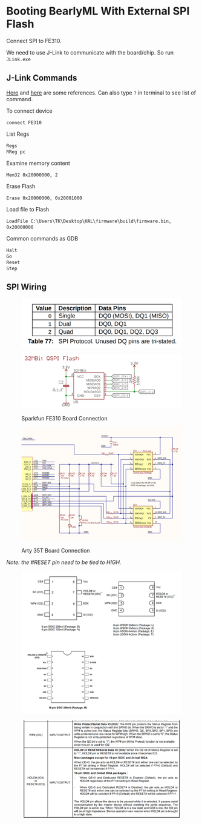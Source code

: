# Booting BearlyML With External SPI Flash

Connect SPI to FE310.

We need to use J-Link to communicate with the board/chip. So run `JLink.exe`

## J-Link Commands

[Here](https://wiki.segger.com/J-Link\_Commander) and [here](https://docs.rs-online.com/5cbd/0900766b8165024a.pdf) are some references. Can also type `?` in terminal to see list of command.

To connect device

```
connect FE310
```

List Regs

```
Regs
RReg pc
```

Examine memory content

```
Mem32 0x20000000, 2
```

Erase Flash

```
Erase 0x20000000, 0x20001000
```

Load file to Flash

```
LoadFile C:\Users\TK\Desktop\HAL\firmware\build\firmware.bin, 0x20000000
```

Common commands as GDB

```
Halt
Go
Reset
Step
```

## SPI Wiring

<figure><img src="../../.gitbook/assets/image (5) (2).png" alt=""><figcaption></figcaption></figure>

<figure><img src="../../.gitbook/assets/image (3) (1) (4) (1).png" alt=""><figcaption><p>Sparkfun FE310 Board Connection</p></figcaption></figure>

<figure><img src="../../.gitbook/assets/image (6) (1) (2).png" alt=""><figcaption><p>Arty 35T Board Connection</p></figcaption></figure>

_Note: the #RESET pin need to be tied to HIGH._

<figure><img src="../../.gitbook/assets/image (7) (1) (1).png" alt=""><figcaption></figcaption></figure>

<figure><img src="../../.gitbook/assets/image (2) (6) (1) (1).png" alt=""><figcaption></figcaption></figure>
